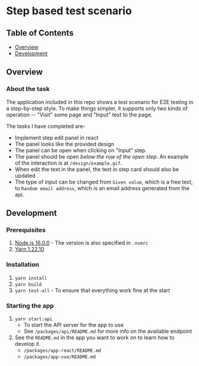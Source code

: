 # Step based test scenario

## Table of Contents

- [Overview](#Overview)
- [Development](#Development)

## Overview

### About the task

The application included in this repo shows a test scenario for E2E testing in a step-by-step style.
To make things simpler, it supports only two kinds of operation -- "Visit" some page and "Input" text to the page.

The tasks I have completed are-

- Implement step edit panel in react
- The panel looks like the provided design
- The panel can be open when clicking on "Input" step.
- The panel should be open _below the row of the open step_. An example of the interaction is at `/design/example.gif`.
- When edit the text in the panel, the text in step card should also be updated
- The type of input can be changed from `Given value`, which is a free text, to `Random email address`, which is an email address generated from the api.

## Development

### Prerequisites

1. [Node.js 16.0.0](https://nodejs.org/en/) - The version is also specified in `.nvmrc`
2. [Yarn 1.22.10](https://classic.yarnpkg.com/en/)

### Installation

1. `yarn install`
2. `yarn build`
3. `yarn test-all` - To ensure that everything work fine at the start

### Starting the app

1. `yarn start:api`
   - To start the API server for the app to use
   - See `/packages/api/README.md` for more info on the available endpoint
2. See the `README.md` in the app you want to work on to learn how to develop it.
   - `/packages/app-react/README.md`
   - `/packages/app-vue/README.md`
